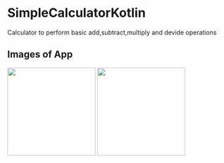 # SimpleCalculatorKotlin
Calculator to perform basic add,subtract,multiply and devide operations
## Images of App
<img src="https://user-images.githubusercontent.com/71614009/131544994-28df4eb0-ccb2-4c49-bc79-958acb011674.jpg" width ="200"> <img src="https://user-images.githubusercontent.com/71614009/131545061-4cdfbf3d-4644-4b64-a6c4-0a588f53ea9f.jpg" width ="200">




